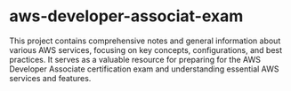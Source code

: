 # aws-developer-associat-exam
This project contains comprehensive notes and general information about various AWS services, focusing on key concepts, configurations, and best practices. It serves as a valuable resource for preparing for the AWS Developer Associate certification exam and understanding essential AWS services and features.
